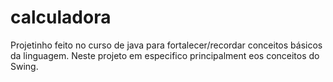 # calculadora
Projetinho feito no curso de java para fortalecer/recordar conceitos básicos da linguagem. Neste projeto em especifico principalment eos conceitos do Swing.
